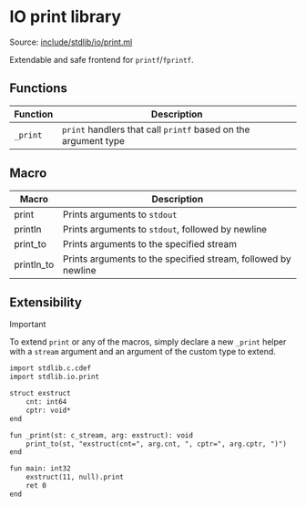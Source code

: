 # IO print library

Source: [include/stdlib/io/print.ml](../../include/stdlib/io/print.ml)

Extendable and safe frontend for `printf`/`fprintf`.

## Functions

Function   | Description
-----------|------------
`_print`   | `print` handlers that call `printf` based on the argument type

## Macro

Macro      | Description
-----------|------------
print      | Prints arguments to `stdout`
println    | Prints arguments to `stdout`, followed by newline
print_to   | Prints arguments to the specified stream
println_to | Prints arguments to the specified stream, followed by newline

## Extensibility

> [!IMPORTANT]
> To extend `print` or any of the macros, simply declare a new `_print` helper with a `stream` argument and an argument of the custom type to extend.

```txt
import stdlib.c.cdef
import stdlib.io.print

struct exstruct
    cnt: int64
    cptr: void*
end

fun _print(st: c_stream, arg: exstruct): void
    print_to(st, "exstruct(cnt=", arg.cnt, ", cptr=", arg.cptr, ")")
end

fun main: int32
    exstruct(11, null).print
    ret 0
end
```

